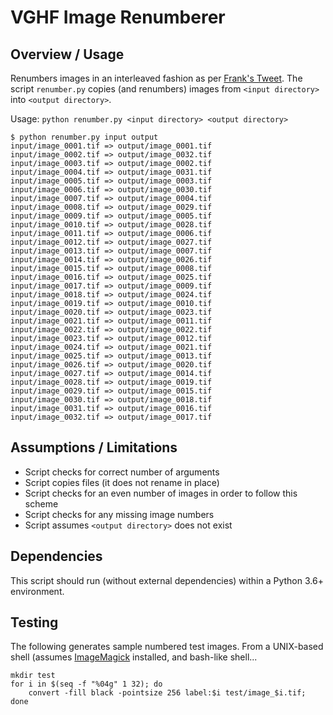 # VGHF Image Renumberer

## Overview / Usage

Renumbers images in an interleaved fashion as per [Frank's Tweet][renumbering]. The script `renumber.py` copies (and
renumbers) images from `<input directory>` into `<output directory>`.

Usage: `python renumber.py <input directory> <output directory>`

```
$ python renumber.py input output
input/image_0001.tif => output/image_0001.tif
input/image_0002.tif => output/image_0032.tif
input/image_0003.tif => output/image_0002.tif
input/image_0004.tif => output/image_0031.tif
input/image_0005.tif => output/image_0003.tif
input/image_0006.tif => output/image_0030.tif
input/image_0007.tif => output/image_0004.tif
input/image_0008.tif => output/image_0029.tif
input/image_0009.tif => output/image_0005.tif
input/image_0010.tif => output/image_0028.tif
input/image_0011.tif => output/image_0006.tif
input/image_0012.tif => output/image_0027.tif
input/image_0013.tif => output/image_0007.tif
input/image_0014.tif => output/image_0026.tif
input/image_0015.tif => output/image_0008.tif
input/image_0016.tif => output/image_0025.tif
input/image_0017.tif => output/image_0009.tif
input/image_0018.tif => output/image_0024.tif
input/image_0019.tif => output/image_0010.tif
input/image_0020.tif => output/image_0023.tif
input/image_0021.tif => output/image_0011.tif
input/image_0022.tif => output/image_0022.tif
input/image_0023.tif => output/image_0012.tif
input/image_0024.tif => output/image_0021.tif
input/image_0025.tif => output/image_0013.tif
input/image_0026.tif => output/image_0020.tif
input/image_0027.tif => output/image_0014.tif
input/image_0028.tif => output/image_0019.tif
input/image_0029.tif => output/image_0015.tif
input/image_0030.tif => output/image_0018.tif
input/image_0031.tif => output/image_0016.tif
input/image_0032.tif => output/image_0017.tif
```

## Assumptions / Limitations

- Script checks for correct number of arguments
- Script copies files (it does not rename in place)
- Script checks for an even number of images in order to follow this scheme
- Script checks for any missing image numbers
- Script assumes `<output directory>` does not exist

## Dependencies

This script should run (without external dependencies) within a Python 3.6+ environment.

## Testing

The following generates sample numbered test images. From a UNIX-based shell (assumes [ImageMagick][imagemagick]
installed, and bash-like shell...

```
mkdir test
for i in $(seq -f "%04g" 1 32); do
    convert -fill black -pointsize 256 label:$i test/image_$i.tif;
done
```

[imagemagick]: https://imagemagick.org/
[renumbering]: https://twitter.com/frankcifaldi/status/1579521687573626881
